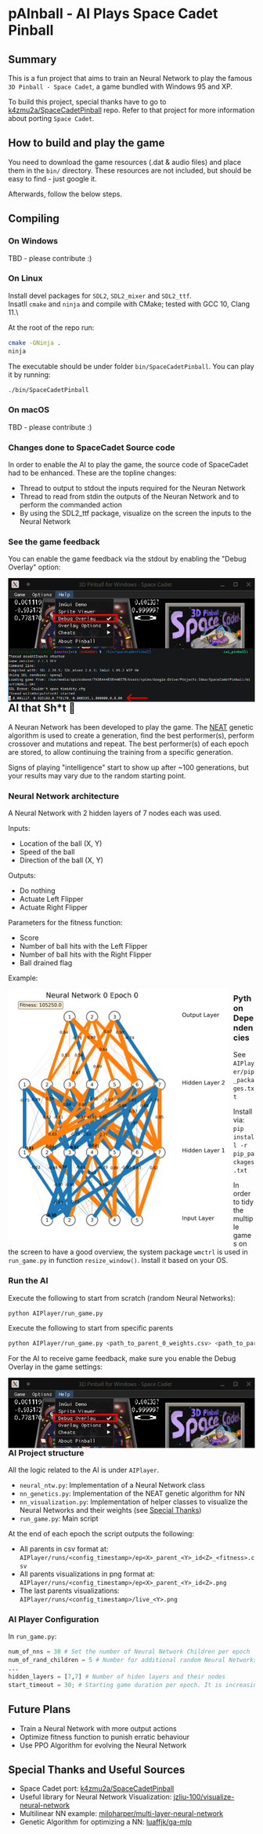 # pAInball - AI Plays Space Cadet Pinball

## Summary

This is a fun project that aims to train an Neural Network to play the famous `3D Pinball - Space Cadet`, a game bundled with Windows 95 and XP.

To build this project, special thanks have to go to [k4zmu2a/SpaceCadetPinball](https://github.com/k4zmu2a/SpaceCadetPinball) repo. Refer to that project for more information about porting `Space Cadet`.

## How to build and play the game

You need to download the game resources (.dat & audio files) and place them in the `bin/` directory.
These resources are not included, but should be easy to find - just google it.

Afterwards, follow the below steps.

## Compiling

### On Windows

TBD - please contribute :)

### On Linux

Install devel packages for `SDL2`, `SDL2_mixer` and `SDL2_ttf`.\
Insatll `cmake` and `ninja` and compile with CMake; tested with GCC 10, Clang 11.\

At the root of the repo run:
```bash
cmake -GNinja .  
ninja
```

The executable should be under folder `bin/SpaceCadetPinball`. You can play it by running:

```bash
./bin/SpaceCadetPinball
```

### On macOS

TBD - please contribute :)

### Changes done to SpaceCadet Source code

In order to enable the AI to play the game, the source code of SpaceCadet had to be enhanced. These are the topline changes:

- Thread to output to stdout the inputs required for the Neuran Network
- Thread to read from stdin the outputs of the Neuran Network and to perform the commanded action
- By using the SDL2_ttf package, visualize on the screen the inputs to the Neural Network

### See the game feedback

You can enable the game feedback via the stdout by enabling the "Debug Overlay" option:

<img src="assets/enable_debug_overlay.png"
     alt="Enable Debug Overlay"
     style="float: left; margin-right: 10px;" />

<img src="assets/feedback_debug_overlay.png"
     alt="Feedback Debug Overlay"
     style="float: left; margin-right: 10px;" />

## AI that Sh\*t 🤖

A Neuran Network has been developed to play the game. The [NEAT](https://en.wikipedia.org/wiki/Neuroevolution_of_augmenting_topologies) genetic algorithm is used to create a generation, find the best performer(s), perform crossover and mutations and repeat. The best performer(s) of each epoch are stored, to allow continuing the training from a specific generation.

Signs of playing "intelligence" start to show up after ~100 generations, but your results may vary due to the random starting point.

### Neural Network architecture

A Neural Network with 2 hidden layers of 7 nodes each was used.

Inputs:

- Location of the ball (X, Y)
- Speed of the ball
- Direction of the ball (X, Y)

Outputs:

- Do nothing
- Actuate Left Flipper
- Actuate Right Flipper


Parameters for the fitness function:

- Score
- Number of ball hits with the Left Flipper
- Number of ball hits with the Right Flipper
- Ball drained flag

Example:

<img src="assets/nn_example.png"
     alt="Feedback Debug Overlay"
     width="450"
     style="float: left; margin-right: 10px;" />


### Python Dependencies

See `AIPlayer/pip_packages.txt`

Install via: `pip install -r pip_packages.txt`

In order to tidy the multiple games on the screen to have a good overview, the system package `wmctrl` is used in `run_game.py` in function `resize_window()`. Install it based on your OS.

### Run the AI

Execute the following to start from scratch (random Neural Networks):

```bash
python AIPlayer/run_game.py
```

Execute the following to start from specific parents

```bash
python AIPlayer/run_game.py <path_to_parent_0_weights.csv> <path_to_parent_1_weights.csv> ...
```

For the AI to receive game feedback, make sure you enable the Debug Overlay in the game settings:

<img src="assets/enable_debug_overlay.png"
     alt="Enable Debug Overlay"
     style="float: left; margin-right: 10px;" />


### AI Project structure

All the logic related to the AI is under `AIPlayer`.

- `neural_ntw.py`: Implementation of a Neural Network class
- `nn_genetics.py`: Implementation of the NEAT genetic algorithm for NN
- `nn_visualization.py`: Implementation of helper classes to visualize the Neural Networks and their weights (see [Special Thanks](#special-thanks))
- `run_game.py`: Main script

At the end of each epoch the script outputs the following:

- All parents in csv format at: `AIPlayer/runs/<config_timestamp>/ep<X>_parent_<Y>_id<Z>_<fitness>.csv`
- All parents visualizations in png format at: `AIPlayer/runs/<config_timestamp>/ep<X>_parent_<Y>_id<Z>.png`
- The last parents visualizations: `AIPlayer/runs/<config_timestamp>/live_<Y>.png`

### AI Player Configuration

In `run_game.py`:
```python
num_of_nns = 30 # Set the number of Neural Network Children per epoch
num_of_rand_children = 5 # Number for additional random Neural Networks per epoch
...
hidden_layers = [7,7] # Number of hiden layers and their nodes
start_timeout = 30; # Starting game duration per epoch. It is increasing by 10 sec every 10 epoch
```

## Future Plans

- Train a Neural Network with more output actions
- Optimize fitness function to punish erratic behaviour
- Use PPO Algorithm for evolving the Neural Network

## Special Thanks and Useful Sources

- Space Cadet port: [k4zmu2a/SpaceCadetPinball](https://github.com/k4zmu2a/SpaceCadetPinball)
- Useful library for Neural Network Visualization: [jzliu-100/visualize-neural-network](https://github.com/jzliu-100/visualize-neural-network)
- Multilinear NN example: [miloharper/multi-layer-neural-network](https://github.com/miloharper/multi-layer-neural-network)
- Genetic Algorithm for optimizing a NN: [luaffjk/ga-mlp](https://github.com/luaffjk/ga-mlp)